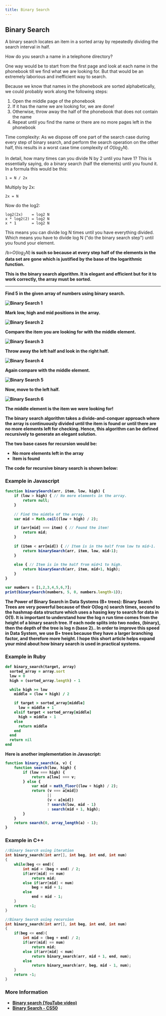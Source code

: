 ```yaml
---
title: Binary Search
---
```


## Binary Search

A binary search locates an item in a sorted array by repeatedly dividing the search interval in half.

How do you search a name in a telephone directory?

One way would be to start from the first page and look at each name in the phonebook till we find what we are looking for. But that would be an extremely laborious and inefficient way to search.

Because we know that names in the phonebook are sorted alphabetically, we could probably work along the following steps:

1. Open the middle page of the phonebook
2. If it has the name we are looking for, we are done!
3. Otherwise, throw away the half of the phonebook that does not contain the name
4. Repeat until you find the name or there are no more pages left in the phonebook

Time complexity: As we dispose off one part of the search case during every step of binary search, and perform the search operation on the other half, this results in a worst case time complexity of *O*(*log<sub>2</sub>N*).

In detail, how many times can you divide N by 2 until you have 1? This is essentially saying, do a binary search (half the elements) until you found it. In a formula this would be this:

```
1 = N / 2x
```

Multiply by 2x:

```
2x = N
```

Now do the log2:

```
log2(2x)    = log2 N
x * log2(2) = log2 N
x * 1       = log2 N
```

This means you can divide log N times until you have everything divided. Which means you have to divide log N ("do the binary search step") until you found your element.

/b><i>O</i>(<i>log<sub>2</sub>N</i>)<b> is such so because at every step half of the elements in the data set are gone which is justified by the base of the logarithmic function.

This is the binary search algorithm. It is elegant and efficient but for it to work correctly, the array must be **sorted**.

---

Find 5 in the given array of numbers using binary search.

![Binary Search 1](https://i.imgur.com/QAuugOL.jpg)

Mark low, high and mid positions in the array.

![Binary Search 2](https://i.imgur.com/1710fEx.jpg)

Compare the item you are looking for with the middle element.

![Binary Search 3](https://i.imgur.com/jr4icze.jpg)

Throw away the left half and look in the right half.

![Binary Search 4](https://i.imgur.com/W57lGsk.jpg)

Again compare with the middle element.

![Binary Search 5](https://i.imgur.com/5Twm8NE.jpg)

Now, move to the left half.

![Binary Search 6](https://i.imgur.com/01xetay.jpg)

The middle element is the item we were looking for!

The binary search algorithm takes a divide-and-conquer approach where the array is continuously divided until the item is found or until there are no more elements left for checking. Hence, this algorithm can be defined recursively to generate an elegant solution.

The two base cases for recursion would be:

* No more elements left in the array
* Item is found

The code for recursive binary search is shown below:

### Example in Javascript

```javascript
function binarySearch(arr, item, low, high) {
    if (low > high) { // No more elements in the array.
        return null;
    }
    
    // Find the middle of the array.
    var mid = Math.ceil((low + high) / 2);

    if (arr[mid] === item) { // Found the item!
        return mid;
    }
    
    if (item < arr[mid]) { // Item is in the half from low to mid-1.
        return binarySearch(arr, item, low, mid-1);
    }
    
    else { // Item is in the half from mid+1 to high.
        return binarySearch(arr, item, mid+1, high);
    }
}

var numbers = [1,2,3,4,5,6,7];
print(binarySearch(numbers, 5, 0, numbers.length-1));
```
The Power of Binary Search in Data Systems (B+ trees):
Binary Search Trees are very powerful because of their O(log n) search times, second to the hashmap data structure which uses a hasing key to search for data in O(1). It is important to understand how the log n run time comes from the height of a binary search tree. If each node splits into two nodes, (binary), then the depth of the tree is log n (base 2).. In order to improve this speed in Data System, we use B+ trees because they have a larger branching factor, and therefore more height. I hope this short article helps expand your mind about how binary search is used in practical systems.


### Example in Ruby

```ruby
def binary_search(target, array)
  sorted_array = array.sort
  low = 0
  high = (sorted_array.length) - 1

  while high >= low
    middle = (low + high) / 2

    if target > sorted_array[middle]
      low = middle + 1
    elsif target < sorted_array[middle]
      high = middle - 1
    else
      return middle
    end
  end
  return nil
end
```

Here is another implementation in Javascript:

```Javascript
function binary_search(a, v) {
    function search(low, high) {
        if (low === high) {
            return a[low] === v;
        } else {
            var mid = math_floor((low + high) / 2);
            return (v === a[mid]) 
                   ||
                   (v < a[mid]) 
                   ? search(low, mid - 1)
                   : search(mid + 1, high);
        }
    }
    return search(0, array_length(a) - 1);
}
```

### Example in C++

```c++
//Binary Search using iteration
int binary_search(int arr[], int beg, int end, int num)
{
	while(beg <= end){
		int mid = (beg + end) / 2;
		if(arr[mid] == num)
			return mid;
		else if(arr[mid] < num)
			beg = mid + 1;
		else
			end = mid - 1;
	}
	return -1;
}
```

```c++
//Binary Search using recursion
int binary_search(int arr[], int beg, int end, int num)
{
	if(beg <= end){
	    int mid = (beg + end) / 2;
		if(arr[mid] == num)
			return mid;
		else if(arr[mid] < num)
			return binary_search(arr, mid + 1, end, num);
		else
			return binary_search(arr, beg, mid - 1, num);
	}
	return -1;
}
```

### More Information
* [Binary search (YouTube video)](https://youtu.be/P3YID7liBug)
* [Binary Search - CS50](https://www.youtube.com/watch?v=5xlIPT1FRcA)

